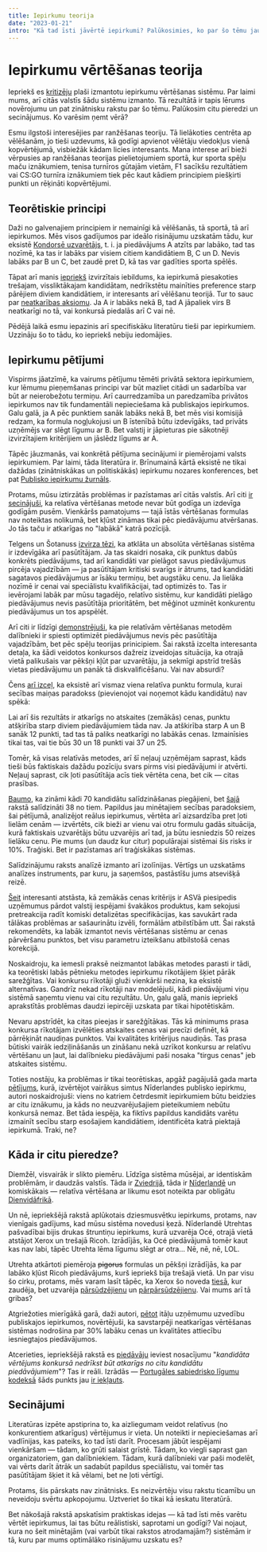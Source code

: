 ```yaml
---
title: Iepirkumu teorija
date: "2023-01-21"
intro: "Kā tad īsti jāvērtē iepirkumi? Palūkosimies, ko par šo tēmu jau zina pasaulē."
---
```


<script>
import Calculator from '$components/TenderCalculator.svelte'
import Katex from '$components/Katex.svelte'

const chen2008 = String.raw`
	\text{Kandidāta pti} 
	= \left(
		a - b \log {\frac{\text{Piedāvātā cena}}{\text{Zemākā cena}}}
	\right) \cdot \text{Max pti pozīcijā}`
</script>

# Iepirkumu vērtēšanas teorija

Iepriekš es [kritizēju](/blog/iepirkumi) plaši izmantotu iepirkumu vērtēšanas
sistēmu. Par laimi mums, arī citās valstīs šādu sistēmu izmanto. Tā rezultātā
ir tapis lērums novērojumu un pat zinātnisku rakstu par šo tēmu. Palūkosim citu
pieredzi un secinājumus. Ko varēsim ņemt vērā?

Esmu ilgstoši interesējies par ranžēšanas teoriju. Tā lielākoties centrēta ap
vēlēšanām, jo tieši uzdevums, kā godīgi apvienot vēlētāju viedokļus vienā
kopvērtējumā, visbiežāk kādam licies interesants. Mana interese arī bieži
vērpusies ap ranžēšanas teorijas pielietojumiem sportā, kur sporta spēļu
maču iznākumiem, tenisa turnīros gūtajām vietām, F1 sacīkšu rezultātiem vai
CS:GO turnīra iznākumiem tiek pēc kaut kādiem principiem piešķirti punkti un
rēķināti kopvērtējumi.

## Teorētiskie principi

Daži no galvenajiem principiem ir nemainīgi kā vēlēšanās, tā sportā, tā arī
iepirkumos. Mēs visos gadījumos par ideālo risinājumu uzskatām tādu, kur eksistē
[Kondorsē uzvarētājs](https://en.wikipedia.org/wiki/Condorcet_winner_criterion),
t. i. ja piedāvājums A atzīts par labāko, tad tas nozīmē, ka tas ir labāks par
visiem citiem kandidātiem B, C un D. Nevis labāks par B un C, bet zaudē pret D,
kā tas var gadīties sporta spēlēs.

Tāpat arī manis [iepriekš](/blog/iepirkumi#sist%C4%93ma-nav-stabila)
izvirzītais iebildums, ka iepirkumā piesakoties trešajam, vissliktākajam
kandidātam, nedrīkstētu mainīties preference starp pārējiem diviem
kandidātiem, ir interesants arī vēlēšanu teorijā. Tur to sauc par 
[neatkarības aksiomu](https://en.wikipedia.org/wiki/Independence_of_irrelevant_alternatives).
Ja A ir labāks nekā B, tad A jāpaliek virs B neatkarīgi no tā, vai konkursā
piedalās arī C vai nē.

Pēdējā laikā esmu iepazinis arī specifiskāku literatūru tieši par iepirkumiem.
Uzzināju šo to tādu, ko iepriekš nebiju iedomājies.

## Iepirkumu pētījumi

Vispirms jāatzīmē, ka vairums pētījumu tēmēti privātā sektora iepirkumiem, kur
lēmumu pieņemšanas principi var būt mazliet citādi un sadarbība var būt ar
neierobežotu termiņu. Arī caurredzamība un paredzamība privātos iepirkumos nav
tik fundamentāli nepieciešama kā publiskajos iepirkumos. Galu galā, ja A pēc
punktiem sanāk labāks nekā B, bet mēs visi komisijā redzam, ka formula
nogļukojusi un B īstenībā būtu izdevīgāks, tad privāts uzņēmējs var slēgt
līgumu ar B. Bet valstij ir jāpieturas pie sākotnēji izvirzītajiem kritērijiem
un jāslēdz līgums ar A.

Tāpēc jāuzmanās, vai konkrētā pētījuma secinājumi ir piemērojami valsts
iepirkumiem. Par laimi, tāda literatūra ir. Brīnumainā kārtā eksistē ne tikai
dažādas (zinātniskākas un politiskākās) iepirkumu nozares konferences, bet pat
[Publisko iepirkumu žurnāls](https://www.emerald.com/insight/publication/issn/1535-0118).

Protams, mūsu iztirzātās problēmas ir pazīstamas arī citās valstīs. Arī
citi [ir secinājuši](https://core.ac.uk/download/pdf/11477491.pdf), ka
relatīva vērtēšanas metode nevar būt godīga un izdevīga godīgām pusēm.
Vienkāršs pamatojums — tajā īstās vērtēšanas formulas nav noteiktas nolikumā,
bet kļūst zināmas tikai pēc piedāvājumu atvēršanas. Jo tās taču ir atkarīgas
no "labākā" katrā pozīcijā.

Telgens un Šotanuss [izvirza tēzi](https://core.ac.uk/download/pdf/11477491.pdf),
ka atklāta un absolūta vērtēšanas sistēma ir izdevīgāka arī pasūtītājam. Ja tas
skaidri nosaka, cik punktus dabūs konkrēts piedāvājums, tad arī kandidāti var
pielāgot savus piedāvājumus pircēja vajadzībām — ja pasūtītājam kritiski
svarīgs ir ātrums, tad kandidāti sagatavos piedāvājumus ar īsāku termiņu, bet
augstāku cenu. Ja lielāka nozīmē ir cenai vai speciālistu kvalifikācijai, tad
optimizēs to. Tas ir ievērojami labāk par mūsu tagadējo, relatīvo sistēmu, kur
kandidāti pielāgo piedāvājumus nevis pasūtītāja prioritātēm, bet mēģinot
uzminēt konkurentu piedāvājumus un tos apspēlēt.

Arī citi ir līdzīgi [demonstrējuši](http://www.ippa.org/jopp/download/vol8/issue-3/IPPC_Ar5_Economics_Chen.pdf),
ka pie relatīvām vērtēšanas metodēm dalībnieki ir spiesti optimizēt
piedāvājumus nevis pēc pasūtītāja vajadzībām, bet pēc spēļu teorijas
prinicipiem. Šai rakstā izcelta interesanta detaļa, ka šādi veidotos konkursos
dažreiz izveidojas situācija, ka otrajā vietā palikušais var pēkšņi kļūt par
uzvarētāju, ja sekmīgi apstrīd trešās vietas piedāvājumu un panāk tā
diskvalificēšanu. Vai nav absurdi?

Čens [arī izceļ](http://www.ippa.org/jopp/download/vol8/issue-3/IPPC_Ar5_Economics_Chen.pdf),
ka eksistē arī vismaz viena relatīva punktu formula, kurai secības maiņas
paradokss (pievienojot vai noņemot kādu kandidātu) nav spēkā:

<Katex math={chen2008} displayMode />

Lai arī šis rezultāts ir atkarīgs no atskaites (zemākās) cenas, punktu atšķirība starp
diviem piedāvājumiem tāda nav. Ja atškirība starp A un B sanāk 12 punkti, tad
tas tā paliks neatkarīgi no labākās cenas. Izmainīsies tikai tas, vai tie būs
30 un 18 punkti vai 37 un 25.

Tomēr, kā visas relatīvās metodes, arī šī neļauj uzņēmējam saprast, kāds tieši
būs faktiskais dažādu pozīciju svars pirms visi piedāvājumi ir atvērti. Neļauj
saprast, cik ļoti pasūtītāja acīs tiek vērtēta cena, bet cik — citas prasības.

[Baumo](https://www.researchgate.net/publication/324135433_A_New_Multi-Criterion_Decision_Making_MCDM_Method_Based_on_Proximity_Indexed_Value_for_Minimizing_Rank_Reversals),
ka zināmi kādi 70 kandidātu salīdzināšanas piegājieni, bet
[šajā](http://www.ippa.org/images/JOPP/vol17/issue-1/Article_4_Stilger-et-al.pdf)
rakstā salīdzināti 38 no tiem. Papildus jau minētajiem secības paradoksiem, šai
pētījumā, analizējot reālus iepirkumus, vērtēta arī aizsardzība pret ļoti
lielām cenām — izvērtēts, cik bieži ar vienu vai otru formulu gadās situācija,
kurā faktiskais uzvarētājs būtu uzvarējis arī tad, ja būtu iesniedzis 50 reizes
lielāku cenu. Pie mums (un daudz kur citur) populārajai sistēmai šis risks ir
10%. Traģiski. Bet ir pazīstamas arī traģiskākas sistēmas.

Salīdzinājumu raksts analīzē izmanto arī izolīnijas. Vērtīgs un uzskatāms
analīzes instruments, par kuru, ja saņemšos, pastāstīšu jums atsevišķā reizē.

[Šeit](https://www.sciencedirect.com/science/article/abs/pii/S1478409213000198)
interesanti atstāsta, kā zemākās cenas kritērijs ir ASVā piesipedis uzņēmumus
pārdot valstij iespējami švakākos produktus, kam sekojusi pretreakcija radīt
komiski detalizētas specifikācijas, kas savukārt rada tālākas problēmas ar
sašaurinātu izvēli, formālām atbilstībām utt. Šai rakstā rekomendēts, ka labāk
izmantot nevis vērtēšanas sistēmu ar cenas pārvēršanu punktos, bet visu 
parametru izteikšanu atbilstošā cenas korekcijā.

Noskaidroju, ka iemesli praksē neizmantot labākas metodes parasti ir tādi, ka
teorētiski labās pētnieku metodes iepirkumu rīkotājiem šķiet pārāk sarežģītas.
Vai konkursu rīkotāji gluži vienkārši nezina, ka eksistē alternatīvas. Gandrīz
nekad rīkotāji nav modelējuši, kādi piedāvājumi viņu sistēmā saņemtu vienu vai
citu rezultātu. Un, galu galā, manis iepriekš aprakstītās problēmas daudzi
iepircēji uzskata par tikai hipotētiskām.

Nevaru apstrīdēt, ka citas pieejas ir sarežģītākas. Tās kā minimums prasa
konkursa rīkotājam izvēlēties atskaites cenas vai precīzi definēt, kā
pārrēķināt naudiņas punktos. Vai kvalitātes kritērijus naudiņās. Tas prasa
būtiski vairāk iedziļināšanās un zināšanu nekā uzrīkot konkursu ar relatīvu
vērtēšanu un ļaut, lai dalībnieku piedāvājumi paši nosaka "tirgus cenas" jeb
atskaites sistēmu.

Toties nostāju, ka problēmas ir tikai teorētiskas, apgāž pagājušā gada marta
[pētījums](https://www.sciencedirect.com/science/article/pii/S1478409221000832),
kurā, izvērtējot vairākus simtus Nīderlandes publisko iepirkmu, autori
noskaidrojuši: viens no katriem četrdesmit iepirkumiem būtu beidzies ar citu
iznākumu, ja kāds no neuzvarējušajiem pieteikumiem nebūtu konkursā nemaz. Bet
tāda iespēja, ka fiktīvs papildus kandidāts varētu izmainīt secību starp
esošajiem kandidātiem, identificēta katrā piektajā iepirkumā. Traki, ne?

## Kāda ir citu pieredze?

Diemžēl, visvairāk ir slikto piemēru. Līdzīga sistēma mūsējai, ar
identiskām problēmām, ir daudzās valstīs. Tāda ir [Zviedrijā](https://www.academia.edu/download/41673070/Tender_evaluation_and_supplier_selection20160127-6460-1ypzthf.pdf),
tāda ir [Nīderlandē](http://www.ippa.org/jopp/download/vol8/issue-3/IPPC_Ar5_Economics_Chen.pdf)
un komiskākais — relatīva vērtēšana ar likumu esot noteikta par obligātu
[Dienvidāfrikā](http://ippa.org/images/PROCEEDINGS/IPPC4/10LegalIssueInPublicProcurement/Paper10-7.pdf).

Un nē, iepriekšējā rakstā aplūkotais dziesmusvētku iepirkums, protams,
nav vienīgais gadījums, kad mūsu sistēma novedusi ķezā. Nīderlandē Utrehtas
pašvadībai bijis drukas štruntiņu iepirkums, kurā uzvarēja Océ, otrajā vietā
atstājot Xerox un trešajā Ricoh. Izrādījās, ka Océ piedāvājumā tomēr kaut kas
nav labi, tāpēc Utrehta lēma līgumu slēgt ar otra... Nē, nē, nē, LOL.

Utrehta atkārtoti piemēroja ~~pigorus~~ formulas un pēkšņi izrādījās, ka par
labāko kļūst Ricoh piedāvājums, kurš iepriekš bija trešajā vietā. Un par visu šo
cirku, protams, mēs varam lasīt tāpēc, ka Xerox šo noveda 
[tiesā](https://uitspraken.rechtspraak.nl/#!/details?id=ECLI:NL:RBUTR:2011:BT1835), 
kur zaudēja, bet uzvarēja [pārsūdzējienu](https://uitspraken.rechtspraak.nl/#!/details?id=ECLI:NL:GHARN:2012:BX9806)
un [pārpārsūdzējienu](https://uitspraken.rechtspraak.nl/#!/details?id=ECLI:NL:HR:2014:1078).
Vai mums arī tā gribas?

Atgriežoties mierīgākā garā, daži autori, [pētot](http://www.ippa.org/images/PROCEEDINGS/IPPC3/Chapter38.pdf)
itāļu uzņēmumu uzvedību publiskajos iepirkumos, novērtējuši, ka savstarpēji
neatkarīgas vērtēšanas sistēmas nodrošina par 30% labāku cenas un kvalitātes
attiecību iesniegtajos piedāvājumos.

Atcerieties, iepriekšējā rakstā es [piedāvāju](/blog/iepirkumi#kopsavilkums-un-nepiecie%C5%A1am%C4%81-r%C4%ABc%C4%ABba)
ieviest nosacījumu "*kandidāta vērtējums konkursā nedrīkst būt atkarīgs no citu 
kandidātu piedāvājumiem*"? Tas ir reāli. Izrādās — [Portugāles sabiedrisko līgumu
kodeksā](https://dre.pt/dre/detalhe/decreto-lei/18-2008-248178) šāds punkts jau
[ir iekļauts](https://twitter.com/TontonsB/status/1616562955839209472).

## Secinājumi

Literatūras izpēte apstiprina to, ka aizliegumam veidot relatīvus (no
konkurentiem atkarīgus) vērtējumus ir vieta. Un noteikti ir nepieciešamas arī
vadlīnijas, kas pateiks, ko tad īsti darīt. Procesam jābūt iespējami
vienkāršam — tādam, ko grūti salaist grīstē. Tādam, ko viegli saprast gan
organizatoriem, gan dalībniekiem. Tādam, kurā dalībnieki var paši modelēt,
vai vērts darīt ātrāk un sadabūt papildus speciālistu, vai tomēr tas
pasūtītājam šķiet it kā vēlami, bet ne ļoti vērtīgi.

Protams, šis pārskats nav zinātnisks. Es neizvērtēju visu rakstu ticamību un
neveidoju svērtu apkopojumu. Uztveriet šo tikai kā ieskatu literatūrā.

Bet nākošajā rakstā apskatīsim praktiskas idejas — kā tad īsti mēs varētu
vērtēt iepirkumus, lai tas būtu reālistiski, saprotami un godīgi? Vai nojaut,
kura no šeit minētajām (vai varbūt tikai rakstos atrodamajām?) sistēmām ir tā,
kuru par mums optimālāko risinājumu uzskatu es?
